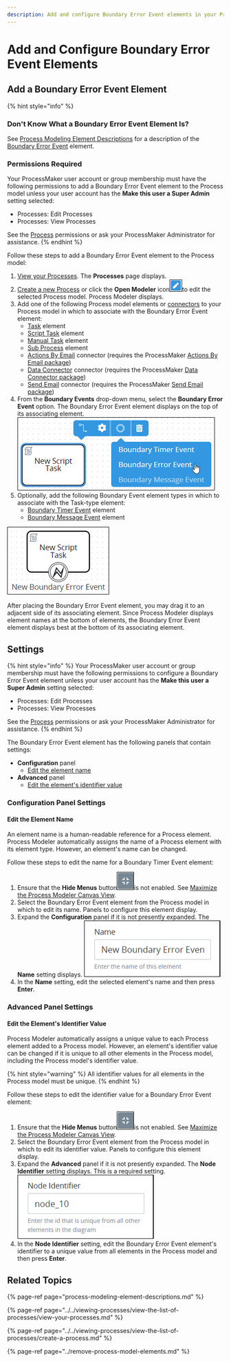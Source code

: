 ```yaml
---
description: Add and configure Boundary Error Event elements in your Process model.
---
```


# Add and Configure Boundary Error Event Elements

## Add a Boundary Error Event Element

{% hint style="info" %}
### Don't Know What a Boundary Error Event Element Is?

See [Process Modeling Element Descriptions](process-modeling-element-descriptions.md) for a description of the [Boundary Error Event](process-modeling-element-descriptions.md#boundary-error-event) element.

### Permissions Required

Your ProcessMaker user account or group membership must have the following permissions to add a Boundary Error Event element to the Process model unless your user account has the **Make this user a Super Admin** setting selected:

* Processes: Edit Processes
* Processes: View Processes

See the [Process](../../../processmaker-administration/permission-descriptions-for-users-and-groups.md#processes) permissions or ask your ProcessMaker Administrator for assistance.
{% endhint %}

Follow these steps to add a Boundary Error Event element to the Process model:

1. [View your Processes](../../viewing-processes/view-the-list-of-processes/view-your-processes.md#view-all-active-processes). The **Processes** page displays.
2. [Create a new Process](../../viewing-processes/view-the-list-of-processes/create-a-process.md) or click the **Open Modeler** icon![](../../../.gitbook/assets/open-modeler-edit-icon-processes-page-processes.png)to edit the selected Process model. Process Modeler displays.
3. Add one of the following Process model elements or [connectors](../model-processes-using-connectors/what-is-a-connector.md) to your Process model in which to associate with the Boundary Error Event element:
   * [Task](add-and-configure-task-elements.md#add-a-task-element) element
   * [Script Task](add-and-configure-script-task-elements.md#add-a-script-task-element) element
   * [Manual Task](add-and-configure-manual-task-elements.md#add-a-manual-task-element) element
   * [Sub Process](add-and-configure-sub-process-elements.md#add-a-sub-process-element) element
   * [Actions By Email](../model-processes-using-connectors/available-connectors-from-processmaker/actions-by-email-connector.md) connector \(requires the ProcessMaker [Actions By Email package](../../../package-development-distribution/package-a-connector/actions-by-email-package.md)\)
   * [Data Connector](../model-processes-using-connectors/available-connectors-from-processmaker/data-connector-connector.md) connector \(requires the ProcessMaker [Data Connector package](../../../package-development-distribution/package-a-connector/data-connector-package.md)\)
   * [Send Email](../model-processes-using-connectors/available-connectors-from-processmaker/email-connector.md) connector \(requires the ProcessMaker [Send Email package](../../../package-development-distribution/package-a-connector/email.md)\)
4. From the **Boundary Events** drop-down menu, select the **Boundary Error Event** option. The Boundary Error Event element displays on the top of its associating element. ![](../../../.gitbook/assets/boundary-error-event-selection-process-modeler-processes.png) 
5. Optionally, add the following Boundary Event element types in which to associate with the Task-type element:
   * [Boundary Timer Event](add-and-configure-boundary-timer-event-elements.md#add-a-boundary-timer-event-element) element
   * [Boundary Message Event](add-and-configure-boundary-message-event-elements.md#add-a-boundary-message-event-element) element

![Boundary Error Event element associated with a Script Task element](../../../.gitbook/assets/boundary-error-event-process-modeler-processes.png)

After placing the Boundary Error Event element, you may drag it to an adjacent side of its associating element. Since Process Modeler displays element names at the bottom of elements, the Boundary Error Event element displays best at the bottom of its associating element.

## Settings

{% hint style="info" %}
Your ProcessMaker user account or group membership must have the following permissions to configure a Boundary Error Event element unless your user account has the **Make this user a Super Admin** setting selected:

* Processes: Edit Processes
* Processes: View Processes

See the [Process](../../../processmaker-administration/permission-descriptions-for-users-and-groups.md#processes) permissions or ask your ProcessMaker Administrator for assistance.
{% endhint %}

The Boundary Error Event element has the following panels that contain settings:

* **Configuration** panel
  * [Edit the element name](add-and-configure-boundary-error-event-elements.md#edit-the-element-name)
* **Advanced** panel
  * [Edit the element's identifier value](add-and-configure-boundary-error-event-elements.md#edit-the-elements-identifier-value)

### Configuration Panel Settings

#### Edit the Element Name

An element name is a human-readable reference for a Process element. Process Modeler automatically assigns the name of a Process element with its element type. However, an element's name can be changed.

Follow these steps to edit the name for a Boundary Timer Event element:

1. Ensure that the **Hide Menus** button![](../../../.gitbook/assets/hide-menus-button-process-modeler-processes.png)is not enabled. See [Maximize the Process Modeler Canvas View](../navigate-around-your-process-model.md#maximize-the-process-modeler-canvas-view).
2. Select the Boundary Error Event element from the Process model in which to edit its name. Panels to configure this element display.
3. Expand the **Configuration** panel if it is not presently expanded. The **Name** setting displays. ![](../../../.gitbook/assets/boundary-error-event-configuration-name-process-modeler-processes.png) 
4. In the **Name** setting, edit the selected element's name and then press **Enter**.

### Advanced Panel Settings

#### Edit the Element's Identifier Value

Process Modeler automatically assigns a unique value to each Process element added to a Process model. However, an element's identifier value can be changed if it is unique to all other elements in the Process model, including the Process model's identifier value.

{% hint style="warning" %}
All identifier values for all elements in the Process model must be unique.
{% endhint %}

Follow these steps to edit the identifier value for a Boundary Error Event element:

1. Ensure that the **Hide Menus** button![](../../../.gitbook/assets/hide-menus-button-process-modeler-processes.png)is not enabled. See [Maximize the Process Modeler Canvas View](../navigate-around-your-process-model.md#maximize-the-process-modeler-canvas-view).
2. Select the Boundary Error Event element from the Process model in which to edit its identifier value. Panels to configure this element display.
3. Expand the **Advanced** panel if it is not presently expanded. The **Node Identifier** setting displays. This is a required setting. ![](../../../.gitbook/assets/boundary-error-event-configuration-identifier-process-modeler-processes.png) 
4. In the **Node Identifier** setting, edit the Boundary Error Event element's identifier to a unique value from all elements in the Process model and then press **Enter**.

## Related Topics

{% page-ref page="process-modeling-element-descriptions.md" %}

{% page-ref page="../../viewing-processes/view-the-list-of-processes/view-your-processes.md" %}

{% page-ref page="../../viewing-processes/view-the-list-of-processes/create-a-process.md" %}

{% page-ref page="../remove-process-model-elements.md" %}

